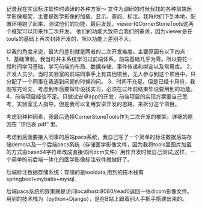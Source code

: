 记录我在实现标注软件时调研的各种方案～
文件为调研的时候我找的各种前端医学影像框架，主要是医学影像的加载、显示、查阅、标注。我将他们下到本地，配置环境跑了起来，测试他们的功能，最后发现，viewer和CornerStoneTools这两个框架可以用来作二次开发。
他们的功能大致符合我们的需求，因为viewer是在tools的基础上再次封装开发的，所以功能上差别不大。

以我的角度来说，最大的差别就是两者的二次开发难度。主要原因有以下四点：
1、基础薄弱。我当时并未系统学习过前端体系，前端基础几乎为零。所以要花一段时间学习基础，学习前端的布局、数据存储、事件传递和绑定以及常用库。
2、开发人员少。当时实验室的前端同事手上有其他项目，无人参与到这个项目中，只分配了一个同事在我遇到问题的时候询问。
3、时间不充足。但是已经十月份，我刚写完论文，考虑到年后要做毕设找实习，必须在过年前结束毕设要用到的功能。
4、前端项目经验不足。只做过安卓app的开发，前端项目的实现方案要自己思考，实验室无人指导。但是我可以复用安卓开发的思路，来拆分这个项目。

考虑到种种因素，我最后选择CornerStoneTools作为二次开发的框架。详细的原因在 ”评估表.pdf“ 里。

考虑到后面要接入同事的后端pacs系统，我自己写了一个简单的标注数据后端存储demo以及一个后端pacs系统（存储医学影像文件，因为我将tools里图片加载的方式由base64字符串改成直接访问dcm文件）用作开发时候自己测试,这样，一个简单的前后端一体化的医学影像标注软件就做好了。

后端标注数据存储系统：存储的是tooldata,用到的技术栈有springboot+mybatis+mysql.

后端pacs系统的效果就是访问localhost:8080/read0返回一张dicom影像文件。用到的技术栈为（python+Django），是在B站上跟着别人手把手搭建出来的。

